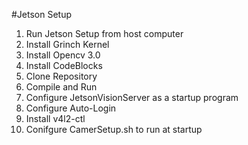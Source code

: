 
#Jetson Setup

1. Run Jetson Setup from host computer
2. Install Grinch Kernel
3. Install Opencv 3.0
4. Install CodeBlocks
5. Clone Repository
6. Compile and Run
7. Configure JetsonVisionServer as a startup program
8. Configure Auto-Login
9. Install v4l2-ctl
10. Conifgure CamerSetup.sh to run at startup

